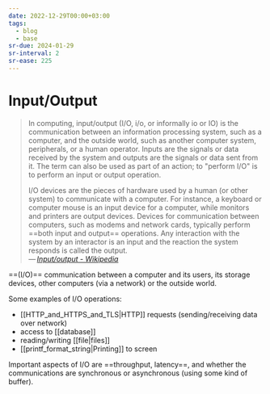 ```yaml
---
date: 2022-12-29T00:00+03:00
tags:
  - blog
  - base
sr-due: 2024-01-29
sr-interval: 2
sr-ease: 225
---
```


# Input/Output

> In computing, input/output (I/O, i/o, or informally io or IO) is the
> communication between an information processing system, such as a computer,
> and the outside world, such as another computer system, peripherals, or a
> human operator. Inputs are the signals or data received by the system and
> outputs are the signals or data sent from it. The term can also be used as
> part of an action; to "perform I/O" is to perform an input or output
> operation.
>
> I/O devices are the pieces of hardware used by a human (or other system) to
> communicate with a computer. For instance, a keyboard or computer mouse is an
> input device for a computer, while monitors and printers are output devices.
> Devices for communication between computers, such as modems and network cards,
> typically perform ==both input and output== operations. Any interaction with
> the system by an interactor is an input and the reaction the system responds
> is called the output.\
> — <cite>[Input/output - Wikipedia](https://en.wikipedia.org/wiki/Input/output)</cite> <!--SR:!2024-09-22,18,245-->

==(I/O)== communication between a computer and its users, its storage devices,
other computers (via a network) or the outside world. <!--SR:!2024-10-26,29,237-->

Some examples of I/O operations:
&#10;<br>
- [[HTTP_and_HTTPS_and_TLS|HTTP]] requests (sending/receiving data over network)
- access to [[database]]
- reading/writing [[file|files]]
- [[printf_format_string|Printing]] to screen <!--SR:!2024-09-07,4,236-->

Important aspects of I/O are ==throughput, latency==, and whether the
communications are synchronous or asynchronous (using some kind of buffer). <!--SR:!2024-09-07,5,236-->

